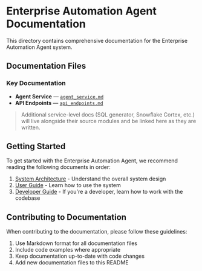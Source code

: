 # Enterprise Automation Agent Documentation

This directory contains comprehensive documentation for the Enterprise Automation Agent system.

## Documentation Files

### Key Documentation

- **Agent Service** ―  [`agent_service.md`](agent_service.md)
- **API Endpoints** ―  [`api_endpoints.md`](api_endpoints.md)

> Additional service-level docs (SQL generator, Snowflake Cortex, etc.) will live alongside their source modules and be linked here as they are written.

## Getting Started

To get started with the Enterprise Automation Agent, we recommend reading the following documents in order:

1. [System Architecture](architecture.md) - Understand the overall system design
2. [User Guide](user_guide.md) - Learn how to use the system
3. [Developer Guide](developer_guide.md) - If you're a developer, learn how to work with the codebase

## Contributing to Documentation

When contributing to the documentation, please follow these guidelines:

1. Use Markdown format for all documentation files
2. Include code examples where appropriate
3. Keep documentation up-to-date with code changes
4. Add new documentation files to this README 